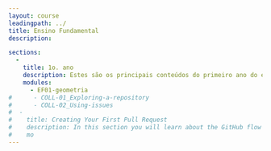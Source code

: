 ```yaml
---
layout: course
leadingpath: ../
title: Ensino Fundamental
description:

sections:
  -
    title: 1o. ano
    description: Estes são os principais conteúdos do primeiro ano do ensino fundamentals
    modules:
      - EF01-geometria
#      - COLL-01_Exploring-a-repository
#      - COLL-02_Using-issues
#  -
#    title: Creating Your First Pull Request
#    description: In this section you will learn about the GitHub flow and create your first pull request.
#    mo
---
```

